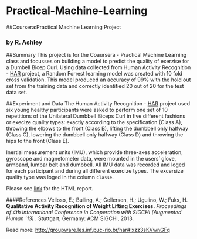 # Practical-Machine-Learning
##Coursera:Practical Machine Learning Project
### by R. Ashley


##Summary
This project is for the Coaursera - Practical Machine Learning class and focusses on building a model to predict the quality of exerzise for a Dumbell Bicep Curl. Using data collected from Human Activity Recognition - [HAR](http://groupware.les.inf.puc-rio.br/har#ixzz3sKQFQCKD) project, a Random Forrest learning model was created with 10 fold cross validation. This model produced an accuracy of 99% with the hold out set from the training data and correctly identified 20 out of 20 for the test data set.   

##Experiment and Data
The Human Activity Recognition - [HAR](http://groupware.les.inf.puc-rio.br/har#ixzz3sKQFQCKD) project used six young healthy participants were asked to perform one set of 10 repetitions of the Unilateral Dumbbell Biceps Curl in five different fashions or execize quality types: exactly according to the specification (Class A), throwing the elbows to the front (Class B), lifting the dumbbell only halfway (Class C), lowering the dumbbell only halfway (Class D) and throwing the hips to the front (Class E).

Inertial measurement units (IMU), which provide three-axes acceleration, gyroscope and magnetometer data, were mounted in the users’ glove, armband, lumbar belt and dumbbell.  All IMU data was recorded and loged for each participant and during all different exercize types. The excersize quality type was loged in the column `classe`.

Please see [link](http://htmlpreview.github.io/?https://github.com/brashley/Practical-Machine-Learning/blob/master/Practical-Machine-Learning.html) for the HTML report.

####References
Velloso, E.; Bulling, A.; Gellersen, H.; Ugulino, W.; Fuks, H. **Qualitative Activity Recognition of Weight Lifting Exercises.** *Proceedings of 4th International Conference in Cooperation with SIGCHI (Augmented Human '13)* . Stuttgart, Germany: ACM SIGCHI, 2013.

Read more: http://groupware.les.inf.puc-rio.br/har#ixzz3sKVwnGFq